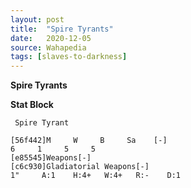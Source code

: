 ```yaml
---
layout: post
title:  "Spire Tyrants"
date:   2020-12-05
source: Wahapedia
tags: [slaves-to-darkness]
---
```


**Spire Tyrants**

**Stat Block**
```
 Spire Tyrant
```

```
[56f442]M     W     B     Sa    [-]
6     1     5     5     
[e85545]Weapons[-]
[c6c930]Gladiatorial Weapons[-]
1"     A:1    H:4+   W:4+   R:-    D:1   
```


